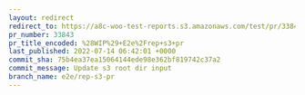 ```yaml
---
layout: redirect
redirect_to: https://a8c-woo-test-reports.s3.amazonaws.com/test/pr/33843/e2e/index.html
pr_number: 33843
pr_title_encoded: %28WIP%29+E2e%2Frep+s3+pr
last_published: 2022-07-14 06:42:01 +0000
commit_sha: 75b4ea37ea15064144ede98e362bf819742c37a2
commit_message: Update s3 root dir input
branch_name: e2e/rep-s3-pr
---
```

